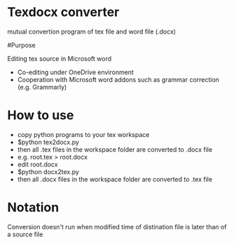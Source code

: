 # Texdocx converter
mutual convertion program of tex file and word file (.docx)

#Purpose

Editing tex source in Microsoft word

- Co-editing under OneDrive environment
- Cooperation with Microsoft word addons such as grammar correction (e.g. Grammarly)

# How to use

- copy python programs to your tex workspace
- $python tex2docx.py
- then all .tex files in the workspace folder are converted to .docx file
 - e.g. root.tex > root.docx
- edit root.docx
- $python docx2tex.py
- then all .docx files in the workspace folder are converted to .tex file

# Notation
Conversion doesn't run when modified time of distination file is later than of a source file


